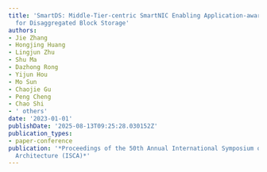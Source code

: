 ```yaml
---
title: 'SmartDS: Middle-Tier-centric SmartNIC Enabling Application-aware Message Split
  for Disaggregated Block Storage'
authors:
- Jie Zhang
- Hongjing Huang
- Lingjun Zhu
- Shu Ma
- Dazhong Rong
- Yijun Hou
- Mo Sun
- Chaojie Gu
- Peng Cheng
- Chao Shi
- ' others'
date: '2023-01-01'
publishDate: '2025-08-13T09:25:28.030152Z'
publication_types:
- paper-conference
publication: '*Proceedings of the 50th Annual International Symposium on Computer
  Architecture (ISCA)*'
---
```

